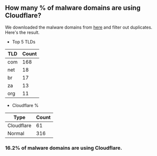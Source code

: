 ## How many % of malware domains are using Cloudflare?


We downloaded the malware domains from [here](https://urlhaus.abuse.ch) and filter out duplicates.
Here's the result.


[//]: # (start replacement)


- Top 5 TLDs

| TLD | Count |
| --- | --- |
| com | 168 |
| net | 18 |
| br | 17 |
| za | 13 |
| org | 11 |


- Cloudflare %

| Type | Count |
| --- | --- |
| Cloudflare | 61 |
| Normal | 316 |


### 16.2% of malware domains are using Cloudflare.